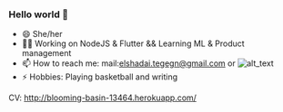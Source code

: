 ### Hello world 👋

<!--
**ElshadaiK/elshadaiK** is a ✨ _special_ ✨ repository because its `README.md` (this file) appears on your GitHub profile.

Here are some ideas to get you started:


-->

- 😄 She/her
- 👩‍💻 Working on NodeJS & Flutter && Learning ML & Product management
- 📫 How to reach me: mail:elshadai.tegegn@gmail.com or ![alt_text](https://www.linkedin.com/in/elshadai-tegegn)
- ⚡ Hobbies: Playing basketball and writing


CV: http://blooming-basin-13464.herokuapp.com/
